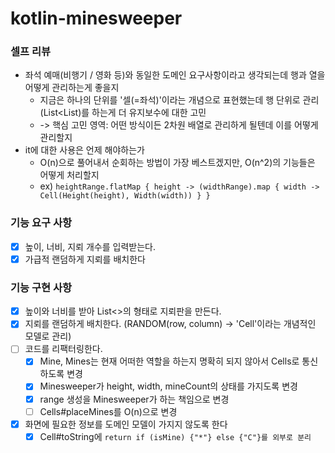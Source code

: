 # kotlin-minesweeper

### 셀프 리뷰
- 좌석 예매(비행기 / 영화 등)와 동일한 도메인 요구사항이라고 생각되는데 행과 열을 어떻게 관리하는게 좋을지
  - 지금은 하나의 단위를 '셀(=좌석)'이라는 개념으로 표현했는데 행 단위로 관리(List<List<Cell>)를 하는게 더 유지보수에 대한 고민
  - -> 핵심 고민 영역: 어떤 방식이든 2차원 배열로 관리하게 될텐데 이를 어떻게 관리할지
- it에 대한 사용은 언제 해야하는가
  - O(n)으로 풀어내서 순회하는 방법이 가장 베스트겠지만, O(n^2)의 기능들은 어떻게 처리할지
  - ex) `heightRange.flatMap { height -> (widthRange).map { width -> Cell(Height(height), Width(width)) } }`

### 기능 요구 사항

- [x] 높이, 너비, 지뢰 개수를 입력받는다.
- [x] 가급적 랜덤하게 지뢰를 배치한다

### 기능 구현 사항

- [x] 높이와 너비를 받아 List<>의 형태로 지뢰판을 만든다.
- [x] 지뢰를 랜덤하게 배치한다. (RANDOM(row, column) -> 'Cell'이라는 개념적인 모델로 관리)
- [ ] 코드를 리팩터링한다.
  - [x] Mine, Mines는 현재 어떠한 역할을 하는지 명확히 되지 않아서 Cells로 통신하도록 변경
  - [x] Minesweeper가 height, width, mineCount의 상태를 가지도록 변경
  - [x] range 생성을 Minesweeper가 하는 책임으로 변경 
  - [ ] Cells#placeMines를 O(n)으로 변경
- [x] 화면에 필요한 정보를 도메인 모델이 가지지 않도록 한다
  - [x] Cell#toString에 `return if (isMine) {"*"} else {"C"}를 외부로 분리`
